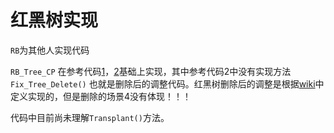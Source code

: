 # 红黑树实现

`RB`为其他人实现代码

`RB_Tree_CP` 在参考代码[1](https://blog.csdn.net/code_peak/article/details/120643910)，[2](https://github.com/Neo-ZK/RB_Tree)基础上实现，其中参考代码2中没有实现方法`Fix_Tree_Delete()` 也就是删除后的调整代码。红黑树删除后的调整是根据[wiki](https://zh.wikipedia.org/wiki/%E7%BA%A2%E9%BB%91%E6%A0%91)中定义实现的，但是删除的场景4没有体现！！！

代码中目前尚未理解`Transplant()`方法。

